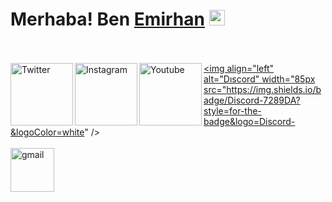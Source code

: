   # Merhaba! Ben [Emirhan](https://github.com/EmirhanSarac) <img src="https://github.com/EmirhanSarac/emirhansarac2/blob/main/mrb.gif" width="25px">
<br><br>
<a href="https://twitter.com/codemirhan">
  <img align="left" alt="Twitter" width="100px"  src="https://img.shields.io/badge/Twitter-1DA1F2?style=for-the-badge&logo=Twitter&logoColor=white" />
</a>
<a href="https://www.instagram.com/emirhansarac06/">
  <img align="left" alt="Instagram" width="100px"  src="https://img.shields.io/badge/Instagram-E4405F?style=for-the-badge&logo=instagram&logoColor=white" />
</a>
<a href="https://www.youtube.com/c/EmirhanSarac">
  <img align="left" alt="Youtube" width="100px"  src="https://img.shields.io/badge/YouTube-FF0000?style=for-the-badge&logo=YouTube&logoColor=white" />
</a>
<a href="https://discord.gg/Zwr4MqyKrC">
  <img align="left" alt="Dıscord" width="85px src="https://img.shields.io/badge/Discord-7289DA?style=for-the-badge&logo=Discord-&logoColor=white" />
</a>
<br><br>
<a href="mailto:emirhansaraciletisim@gmail.com">
  <img align="left" alt="gmail" width="70px" src="https://img.shields.io/badge/Gmail-EA4335?style=for-the-badge&logo=Gmail&logoColor=white" />
</a>
